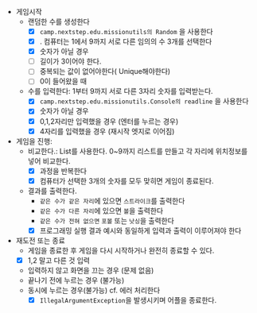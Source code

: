 - 게임시작
    - 랜덤한 수를 생성한다
      - [x]  `camp.nextstep.edu.missionutils의 Random` 을 사용한다
      - [x]  . 컴퓨터는 1에서 9까지 서로 다른 임의의 수 3개를 선택한다
      - [x]  숫자가 아닐 경우
      - [ ]  길이가 3이어야 한다.
      - [ ]  중복되는 값이 없어야한다( Unique해야한다)
      - [ ]  0이 들어왔을 때
    - 수를 입력한다: 1부터 9까지 서로 다른 3자리 숫자를 입력받는다.
      - [x]  `camp.nextstep.edu.missionutils.Console의 readline` 을 사용한다
      - [x]  숫자가 아닐 경우
      - [x]  0,1,2자리만 입력했을 경우 (엔터를 누르는 경우)
      - [x]  4자리를 입력했을 경우 (재시작 엣지로 이어짐)
- 게임을 진행: 
  - 비교한다.: List를 사용한다. 0~9까지 리스트를 만들고 각 자리에 위치정보를 넣어 비교한다.
    - [x]  과정을 반복한다
    - [x]  컴퓨터가 선택한 3개의 숫자를 모두 맞히면 게임이 종료된다.
  - 결과를 출력한다.
    - `같은 수가 같은 자리`에 있으면 `스트라이크`를 출력한다
    - `같은 수가 다른 자리`에 있으면 `볼`을 출력한다
    - `같은 수가 전혀 없으면` `포볼` 또는 `낫싱`을 출력한다
    - [x]  프로그래밍 실행 결과 예시와 동일하게 입력과 출력이 이루어져야 한다
- 재도전 또는 종료
  - 게임을 종료한 후 게임을 다시 시작하거나 완전히 종료할 수 있다.
  - [x]  1,2 말고 다른 것 입력
  - 입력하지 않고 화면을 끄는 경우 (문제 없음)
  - 끝나기 전에 누르는 경우 (불가능)
  - 동시에 누르는 경우(불가능)
cf. 에러 처리한다
    - [x]  `IllegalArgumentException`을 발생시키며 어플을 종료한다.